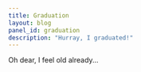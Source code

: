 ```yaml
---
title: Graduation
layout: blog
panel_id: graduation
description: "Hurray, I graduated!"
---
```


Oh dear, I feel old already...
